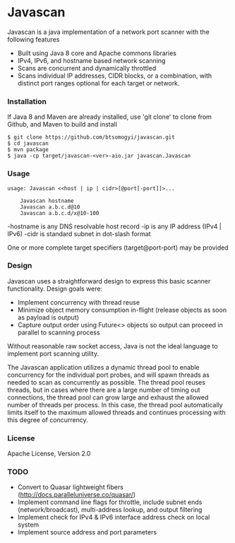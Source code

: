 # Javascan

Javascan is a java implementation of a network port scanner with the following features

- Built using Java 8 core and Apache commons libraries
- IPv4, IPv6, and hostname based network scanning
- Scans are concurrent and dynamically throttled
- Scans individual IP addresses, CIDR blocks, or a combination, with distinct port ranges optional for each target or network.

### Installation
If Java 8 and Maven are already installed, use 'git clone' to clone from Github, and Maven to build and install
```
$ git clone https://github.com/btsomogyi/javascan.git
$ cd javascan
$ mvn package
$ java -cp target/javascan-<ver>-aio.jar javascan.Javascan
```

### Usage
```
usage: Javascan <<host | ip | cidr>[@port[-port]]>...

    Javascan hostname
    Javascan a.b.c.d@10
    Javascan a.b.c.d/x@10-100
```
-hostname is any DNS resolvable host record
-ip is any IP address (IPv4 | IPv6)
-cidr is standard subnet in dot-slash format

One or more complete target specifiers (target@port-port) may be provided

### Design

Javascan uses a straightforward design to express this basic scanner functionality.  Design goals were:
- Implement concurrency with thread reuse
- Minimize object memory consumption in-flight (release objects as soon as payload is output)
- Capture output order using Future<> objects so output can proceed in parallel to scanning process

Without reasonable raw socket access, Java is not the ideal language to implement port scanning utility.

The Javascan application utilizes a dynamic thread pool to enable concurrency for the individual port probes, and will spawn threads as needed to scan as concurrently as possible.  The thread pool reuses threads, but in cases where there are a large number of timing out connections, the thread pool can grow large and exhaust the allowed number of threads per process.  In this case, the thread pool automatically limits itself to the maximum allowed threads and continues processing with this degree of concurrency.

### License
Apache License, Version 2.0

### TODO
- Convert to Quasar lightweight fibers (http://docs.paralleluniverse.co/quasar/)
- Implement command line flags for throttle, include subnet ends (network/broadcast), multi-address lookup, and output filtering
- Implement check for IPv4 & IPv6 interface address check on local system
- Implement source address and port parameters